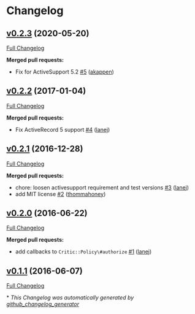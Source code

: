 # Changelog

## [v0.2.3](https://github.com/lanej/critic/tree/v0.2.3) (2020-05-20)

[Full Changelog](https://github.com/lanej/critic/compare/v0.2.2...v0.2.3)

**Merged pull requests:**

- Fix for ActiveSupport 5.2 [\#5](https://github.com/lanej/critic/pull/5) ([akappen](https://github.com/akappen))

## [v0.2.2](https://github.com/lanej/critic/tree/v0.2.2) (2017-01-04)

[Full Changelog](https://github.com/lanej/critic/compare/v0.2.1...v0.2.2)

**Merged pull requests:**

- Fix ActiveRecord 5 support [\#4](https://github.com/lanej/critic/pull/4) ([lanej](https://github.com/lanej))

## [v0.2.1](https://github.com/lanej/critic/tree/v0.2.1) (2016-12-28)

[Full Changelog](https://github.com/lanej/critic/compare/v0.2.0...v0.2.1)

**Merged pull requests:**

- chore: loosen activesupport requirement and test versions [\#3](https://github.com/lanej/critic/pull/3) ([lanej](https://github.com/lanej))
- add MIT license [\#2](https://github.com/lanej/critic/pull/2) ([thommahoney](https://github.com/thommahoney))

## [v0.2.0](https://github.com/lanej/critic/tree/v0.2.0) (2016-06-22)

[Full Changelog](https://github.com/lanej/critic/compare/v0.1.1...v0.2.0)

**Merged pull requests:**

- add callbacks to `Critic::Policy\#authorize` [\#1](https://github.com/lanej/critic/pull/1) ([lanej](https://github.com/lanej))

## [v0.1.1](https://github.com/lanej/critic/tree/v0.1.1) (2016-06-07)

[Full Changelog](https://github.com/lanej/critic/compare/d8ca29b513cae27a858aec24862372aa1fa02bd5...v0.1.1)



\* *This Changelog was automatically generated by [github_changelog_generator](https://github.com/github-changelog-generator/github-changelog-generator)*
